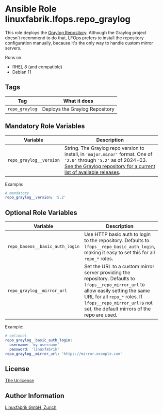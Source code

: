 # Ansible Role linuxfabrik.lfops.repo_graylog

This role deploys the [Graylog Repository](https://docs.graylog.org/docs/operating-system-packages). Although the Graylog project doesn't recommend to do that, LFOps prefers to install the repository configuration manually, because it's the only way to handle custom mirror servers.

Runs on

* RHEL 8 (and compatible)
* Debian 11


## Tags

| Tag           | What it does                     |
| ---           | ------------                     |
| `repo_graylog` | Deploys the Graylog Repository |


## Mandatory Role Variables

| Variable | Description |
| -------- | ----------- |
| `repo_graylog__version` | String. The Graylog repo version to install, in `'major.minor'` format. One of `'2.0'` through `'5.2'` as of 2024-03. [See the Graylog repository for a current list of available releases](https://www.graylog.org/releases). |

Example:
```yaml
# mandatory
repo_graylog__version: '5.2'
```


## Optional Role Variables

| Variable | Description | Default Value |
| -------- | ----------- | ------------- |
| `repo_baseos__basic_auth_login` | Use HTTP basic auth to login to the repository. Defaults to `lfops__repo_basic_auth_login`, making it easy to set this for all `repo_*` roles. | `{{ lfops__repo_basic_auth_login \| default("") }}` |
| `repo_graylog__mirror_url` | Set the URL to a custom mirror server providing the repository. Defaults to `lfops__repo_mirror_url` to allow easily setting the same URL for all `repo_*` roles. If `lfops__repo_mirror_url` is not set, the default mirrors of the repo are used. | `'{{ lfops__repo_mirror_url \| default("") }}'` |

Example:
```yaml
# optional
repo_graylog__basic_auth_login:
  username: 'my-username'
  password: 'linuxfabrik'
repo_graylog__mirror_url: 'https://mirror.example.com'
```


## License

[The Unlicense](https://unlicense.org/)


## Author Information

[Linuxfabrik GmbH, Zurich](https://www.linuxfabrik.ch)

